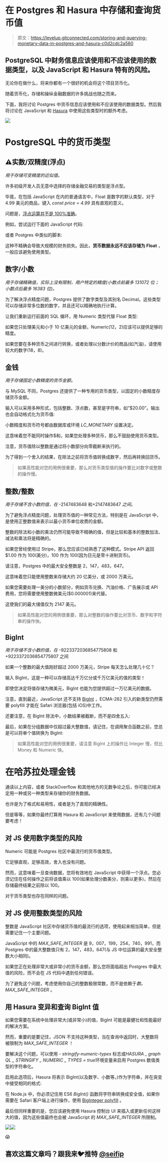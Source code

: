 # 在 Postgres 和 Hasura 中存储和查询货币值

> 原文：<https://levelup.gitconnected.com/storing-and-querying-monetary-data-in-postgres-and-hasura-c0d2cdc2a560>

## PostgreSQL 中财务信息应该使用和不应该使用的数据类型，以及 JavaScript 和 Hasura 特有的风险。

无论你在做什么，将来你都有一个很好的机会将这个项目货币化。

随着货币化，存储和操纵金融数据的许多挑战也随之而来。

下面，我将讨论 Postgres 中货币信息应该使用和不应该使用的数据类型。然后我将讨论在 JavaScript 和 [Hasura](https://hasura.io/) 中使用这些类型时的额外考虑。

![](img/2cd46f3dd91774185b70f7369418da16.png)

# PostgreSQL 中的货币类型

## ⚠实数/双精度(浮点)

*用于存储可变精度的近似值。*

许多初级开发人员无意中选择的存储金融交易的类型是浮点型。

毕竟，在包括 JavaScript 在内的普通语言中，Float 是数字的默认类型，对于 4.99 美元的商品，键入 *const price = 4.99* 具有直观的意义。

问题是，[浮点运算并不是 100%准确](https://0.30000000000000004.com/)。

例如，尝试运行下面的 JavaScript 代码:

或者 Postgres 中类似的脚本:

这种不精确会导致大规模的财务损失。因此，**货币数据永远不应该存储为 Float** ，一般应该避免使用类型。

## 数字/小数

*用于存储精确值，实际上没有限制，用户特定的精度(小数点前最多 131072 位；小数点后最多 16383 位)。*

为了解决浮点精度问题，Postgres 提供了数字类型及其别名 Decimal。这些类型可以存储非常多位数的数字，并且还可以精确地执行计算。

让我们重新运行前面的 SQL 循环，用 Numeric 类型代替 Float 类型:

如果您只处理美元和小于 10 亿美元的金额，Numeric(12，2)应该可以提供足够的精度。

如果您要在多种货币之间进行转换，或者处理以分数计价的商品(如汽油)，请使用较大的数字(18，8)。

## 金钱

*用于存储固定小数精度的货币金额。*

与 MySQL 不同，Postgres 还提供了一种专用的货币类型，以固定的小数精度存储货币金额。

输入可以采用多种形式，包括整数、浮点数，甚至是字符串，如“$20.00”。输出也会自动格式化为货币值:

小数精度和货币符号都由数据库或环境 *LC_MONETARY* 设置决定。

这意味着您不能同时操作$和，如果您处理多种货币，那么不鼓励使用货币类型。

注意，货币值除以整数是通过将小数部分向零截断来执行的。

为了得到一个舍入的结果，在除法之前将货币值转换成数字，然后再转换回货币。

> 如果高性能对您的用例很重要，那么对货币类型值的操作要比对数字或整数的操作慢。

## 整数/整数

*用于存储不含小数的值，在* -2147483648 和+2147483647 *之间。*

为了避免浮点精度问题，处理货币值的一种常见方法，特别是在 JavaScript 中，是使用正整数值来表示以最小货币单位收费的金额。

整数的除法和小数的乘法仍然可能导致不精确的值，但是比较和基本的整数加法、减法和乘法将是精确的。

如果您曾经使用过 Stripe，那么您应该已经熟悉了这种模式。Stripe API 返回$1.00 作为 100(美分)，100 作为 100(因为日元是零十进制货币)。

请注意，Postgres 中的最大安全整数是 2，147，483，647。

这意味着您只能使用整数来存储大约 20 亿美分，或 2000 万美元。

如果您需要处理一美分的小数部分，例如货币兑换、汽油价格、广告展示或 API 费用，您将需要使用整数微美元($0.000001)来代替。

这使我们的最大储值仅为 2147 美元。

> 如果高性能对您的用例很重要，那么对整数的操作要比对货币、数字和字符串的操作快。

## BigInt

*用于存储不含小数的值，在* -9223372036854775808 和+9223372036854775807 之间

如果一个整数的最大值刚好超过 2000 万美元，Stripe 每天怎么处理几十亿？

输入 BigInt，这是一种可以存储高达千万亿分或千万亿美元的值的类型！

即使您决定将值存储为微美元，BigInt 也能为您提供超过一万亿美元的数据。

注意，直到最近，JavaScript 还不支持 [BigInt](https://developer.mozilla.org/en-US/docs/Web/JavaScript/Reference/Global_Objects/BigInt) ，ECMA-262 引入的新类型仍然需要 polyfill 才能在 Safari 浏览器(包括 iOS)中工作。

还要注意，在 BigInt 除法中，小数结果被截断，而不是四舍五入:

最后，如果在分组数据中仅超过最大整数值，请记住，在调用聚合函数之前，您总是可以将单个值转换为 BigInt:

> 如果高性能对您的用例很重要，请注意 BigInt 上的操作比 Integer 慢，但比 Money 和 Numeric 快。

# 在哈苏拉处理金钱

通读以上内容，或者 StackOverflow 和其他地方的无数争论之后，你可能已经决定用一种或另一种类型来存储你的财务数据。

也许是为了格式和易用性，或者是为了直观的精确性。

但是等等，如果你最终打算用 Hasura 和 JavaScript 来使用数据，还有几个问题要考虑！

## 对 JS 使用数字类型的风险

Numeric 可能是 Postgres 社区中最流行的货币值类型。

它足够直观，足够高效，舍入也没有问题。

然而，这意味着一旦查询数据，您将有效地在 JavaScript 中获得一个浮点。您必须记住在任何操作之前将该值乘以 100(如果处理分数美分，则乘以更多)，然后在存储最终结果之前除以 100。

对于货币类型也存在同样的问题。

## 对 JS 使用整数类型的风险

整数是 JavaScript 社区中存储货币值的最流行的选项，使用起来相当简单，但是需要记住一个主要问题。

JavaScript 中的 *MAX_SAFE_INTEGER* 是 9，007，199，254，740，991，而 Postgres 中的最大整数值只有 2，147，483，647(与 JS 中位运算的最大安全整数大小相同)。

如果您正在处理非常大或非常小的货币金额，那么您将面临超出 Postgres 中最大值的风险，而不会在 JS 代码中遇到任何错误。

为了避免这个问题，考虑使用你自己的整数极限常数，而不是依赖于*数。MAX_SAFE_INTEGER* 。

## 用 Hasura 变异和查询 BigInt 值

如果您需要在系统中处理非常大(或非常小)的值，BigInt 可能是最健壮和性能最好的解决方案。

然而，重要的是要记住，JSON 不支持这种类型，当在查询中返回时，大整数将被限制为 *MAX_SAFE_INTEGER* ！

要解决这个问题，可以使用 *- stringify-numeric-types* 标志或*HASURA _ graph QL _ STRINGIFY _ NUMERIC _ TYPES = true*环境变量来启用 Postgres 数值类型的字符串化。

启用此选项后，Hasura 将表示 BigInt(以及数字、小数等。)作为字符串，并在突变中接受相同的格式:

在 Node.js 中，你必须记住用 ES6 *BigInt()* 函数将字符串转换成安全值，如果你需要在 Safari 客户端上进行操作，使用 [BigInteger polyfill](https://github.com/peterolson/BigInteger.js) 。

最后但同样重要的是，您应该避免使用 Hasura 控制台 UI 来插入或更新任何这样大的值，因为这些值最终也会被 JavaScript 的 *MAX_SAFE_INTEGER* 所限制。

![](img/6f697a1494e01fb122721c5e14d9128c.png)![](img/f9ad83648d7fa88db4cab0e858111b49.png)

😱

## 喜欢这篇文章吗？跟我来🐦推特 [@seifip](https://twitter.com/seifip)